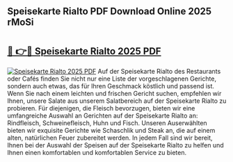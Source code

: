 ## Speisekarte Rialto PDF Download Online 2025 rMoSi

# <h2><a href="http://gc5e14.nevu.top/?p=Speisekarte+Rialto">🔗 👉🔴 Speisekarte Rialto 2025 PDF</a></h2>

[![Speisekarte Rialto 2025 PDF](https://i.imgur.com/dBaPXMq.png)](http://gc5e14.nevu.top/?p=Speisekarte+Rialto)
Auf der Speisekarte Rialto des Restaurants oder Cafés finden Sie nicht nur eine Liste der vorgeschlagenen Gerichte, sondern auch etwas, das für Ihren Geschmack köstlich und passend ist. Wenn Sie nach einem leichten und frischen Gericht suchen, empfehlen wir Ihnen, unsere Salate aus unserem Salatbereich auf der Speisekarte Rialto zu probieren. Für diejenigen, die Fleisch bevorzugen, bieten wir eine umfangreiche Auswahl an Gerichten auf der Speisekarte Rialto an: Rindfleisch, Schweinefleisch, Huhn und Fisch. Unseren Auserwählten bieten wir exquisite Gerichte wie Schaschlik und Steak an, die auf einem alten, natürlichen Feuer zubereitet werden. In jedem Fall sind wir bereit, Ihnen bei der Auswahl der Speisen auf der Speisekarte Rialto zu helfen und Ihnen einen komfortablen und komfortablen Service zu bieten.
